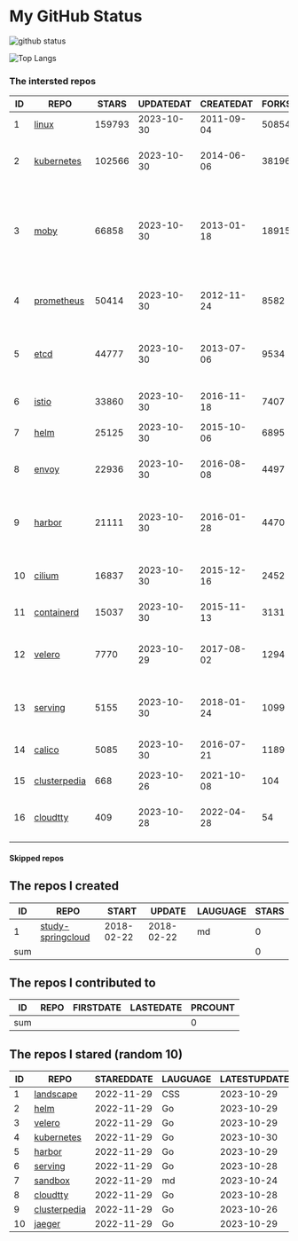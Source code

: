 # My GitHub Status

<img src="https://github-readme-stats-1.yihong0618.vercel.app/api?username=daoqingniu&show_icons=true&&&hide_title=true&count_private=true" alt="github status" />

![Top Langs](https://github-readme-stats-1.yihong0618.vercel.app/api/top-langs/?username=daoqingniu&layout=compact)

<!--START_SECTION:github_repos-->
### The intersted repos
| ID |                              REPO                               | STARS  | UPDATEDAT  | CREATEDAT  | FORKSCOUNT |                                                DESCRIPTIONS                                                |
|----|-----------------------------------------------------------------|--------|------------|------------|------------|------------------------------------------------------------------------------------------------------------|
|  1 | [linux](https://github.com/torvalds/linux)                      | 159793 | 2023-10-30 | 2011-09-04 |      50854 | Linux kernel source tree                                                                                   |
|  2 | [kubernetes](https://github.com/kubernetes/kubernetes)          | 102566 | 2023-10-30 | 2014-06-06 |      38196 | Production-Grade Container Scheduling and Management                                                       |
|  3 | [moby](https://github.com/moby/moby)                            |  66858 | 2023-10-30 | 2013-01-18 |      18915 | The Moby Project - a collaborative project for the container ecosystem to assemble container-based systems |
|  4 | [prometheus](https://github.com/prometheus/prometheus)          |  50414 | 2023-10-30 | 2012-11-24 |       8582 | The Prometheus monitoring system and time series database.                                                 |
|  5 | [etcd](https://github.com/etcd-io/etcd)                         |  44777 | 2023-10-30 | 2013-07-06 |       9534 | Distributed reliable key-value store for the most critical data of a distributed system                    |
|  6 | [istio](https://github.com/istio/istio)                         |  33860 | 2023-10-30 | 2016-11-18 |       7407 | Connect, secure, control, and observe services.                                                            |
|  7 | [helm](https://github.com/helm/helm)                            |  25125 | 2023-10-30 | 2015-10-06 |       6895 | The Kubernetes Package Manager                                                                             |
|  8 | [envoy](https://github.com/envoyproxy/envoy)                    |  22936 | 2023-10-30 | 2016-08-08 |       4497 | Cloud-native high-performance edge/middle/service proxy                                                    |
|  9 | [harbor](https://github.com/goharbor/harbor)                    |  21111 | 2023-10-30 | 2016-01-28 |       4470 | An open source trusted cloud native registry project that stores, signs, and scans content.                |
| 10 | [cilium](https://github.com/cilium/cilium)                      |  16837 | 2023-10-30 | 2015-12-16 |       2452 | eBPF-based Networking, Security, and Observability                                                         |
| 11 | [containerd](https://github.com/containerd/containerd)          |  15037 | 2023-10-30 | 2015-11-13 |       3131 | An open and reliable container runtime                                                                     |
| 12 | [velero](https://github.com/vmware-tanzu/velero)                |   7770 | 2023-10-29 | 2017-08-02 |       1294 | Backup and migrate Kubernetes applications and their persistent volumes                                    |
| 13 | [serving](https://github.com/knative/serving)                   |   5155 | 2023-10-30 | 2018-01-24 |       1099 | Kubernetes-based, scale-to-zero, request-driven compute                                                    |
| 14 | [calico](https://github.com/projectcalico/calico)               |   5085 | 2023-10-30 | 2016-07-21 |       1189 | Cloud native networking and network security                                                               |
| 15 | [clusterpedia](https://github.com/clusterpedia-io/clusterpedia) |    668 | 2023-10-26 | 2021-10-08 |        104 | The Encyclopedia of Kubernetes clusters                                                                    |
| 16 | [cloudtty](https://github.com/cloudtty/cloudtty)                |    409 | 2023-10-28 | 2022-04-28 |         54 | A Friendly Kubernetes CloudShell (Web Terminal) !                                                          |



#### Skipped repos
<!--END_SECTION:github_repos-->

<!--START_SECTION:my_github-->
## The repos I created
| ID  |                                 REPO                                 |   START    |   UPDATE   | LAUGUAGE | STARS |
|-----|----------------------------------------------------------------------|------------|------------|----------|-------|
|   1 | [study-springcloud](https://github.com/daoqingniu/study-springcloud) | 2018-02-22 | 2018-02-22 | md       |     0 |
| sum |                                                                      |            |            |          |     0 |

## The repos I contributed to
| ID  | REPO | FIRSTDATE | LASTEDATE | PRCOUNT |
|-----|------|-----------|-----------|---------|
| sum |      |           |           |       0 |

## The repos I stared (random 10)
| ID |                              REPO                               | STAREDDATE | LAUGUAGE | LATESTUPDATE |
|----|-----------------------------------------------------------------|------------|----------|--------------|
|  1 | [landscape](https://github.com/cncf/landscape)                  | 2022-11-29 | CSS      | 2023-10-29   |
|  2 | [helm](https://github.com/helm/helm)                            | 2022-11-29 | Go       | 2023-10-29   |
|  3 | [velero](https://github.com/vmware-tanzu/velero)                | 2022-11-29 | Go       | 2023-10-29   |
|  4 | [kubernetes](https://github.com/kubernetes/kubernetes)          | 2022-11-29 | Go       | 2023-10-30   |
|  5 | [harbor](https://github.com/goharbor/harbor)                    | 2022-11-29 | Go       | 2023-10-29   |
|  6 | [serving](https://github.com/knative/serving)                   | 2022-11-29 | Go       | 2023-10-28   |
|  7 | [sandbox](https://github.com/cncf/sandbox)                      | 2022-11-29 | md       | 2023-10-24   |
|  8 | [cloudtty](https://github.com/cloudtty/cloudtty)                | 2022-11-29 | Go       | 2023-10-28   |
|  9 | [clusterpedia](https://github.com/clusterpedia-io/clusterpedia) | 2022-11-29 | Go       | 2023-10-26   |
| 10 | [jaeger](https://github.com/jaegertracing/jaeger)               | 2022-11-29 | Go       | 2023-10-29   |

<!--END_SECTION:my_github-->
